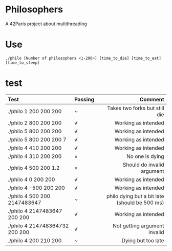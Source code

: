 # Philosophers
A 42Paris project about multithreading

# Use
```
./philo [Number of philosophers <1-200>] [time_to_die] [time_to_eat] [time_to_sleep]
```
# test
|Test|Passing|Comment|
|:--|---|--:|
|./philo 1 200 200 200|~|Takes two forks but still die|
|./philo 2 800 200 200|√|Working as intended|
|./philo 5 800 200 200|√|Working as intended|
|./philo 5 800 200 200 7|√|Working as intended|
|./philo 4 410 200 200|√|Working as intended|
|./philo 4 310 200 200|×|No one is dying|
|./philo 4 500 200 1.2|×|Should do invalid argument|
|./philo 4 0 200 200|√|Working as intended|
|./philo 4 -500 200 200|√|Working as intended|
|./philo 4 500 200 2147483647|~|philo dying but a bit late (should be 500 ms)|
|./philo 4 2147483647 200 200|√|Working as intended|
|./philo 4 214748364732 200 200|√|Not getting argument invalid|
|./philo 4 200 210 200|~|Dying but too late|
